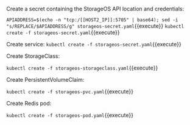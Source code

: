 Create a secret containing the StorageOS API location and credentials:

`APIADDRESS=$(echo -n "tcp:/[[HOST2_IP]]:5705" | base64); sed -i "s/REPLACE/$APIADDRESS/g" storageos-secret.yaml`{{execute}}
`kubectl create -f storageos-secret.yaml`{{execute}}

Create service:
`kubectl create -f storageos-secret.yaml`{{execute}}

Create StorageClass:

`kubectl create -f storageos-storageclass.yaml`{{execute}}

Create PersistentVolumeClaim:

`kubectl create -f storageos-pvc.yaml`{{execute}}

Create Redis pod:

`kubectl create -f storageos-pod.yaml`{{execute}}
